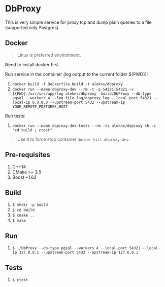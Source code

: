DbProxy
========

This is very simple service for proxy tcp and dump plain queries to a file (supported only Postgres).


Docker
-------

> Linux is preferred environment.

Need to install docker first.

Run service in the container (log output to the current folder ${PWD}):

1. `docker build -f Dockerfile.build -t alekns/dbproxy .`
1. `docker run --name dbproxy-dev --rm -t -p 54321:54321 -v ${PWD}:/usr/src/app/log alekns/dbproxy 
  build/DbProxy --db-type pgsql --workers 4 --log-file log/dbproxy.log --local-port 54321 --local-ip 0.0.0.0 --upstream-port 5432 --upstream-ip YOUR_REMOTE_POSTGRES_HOST`


Run tests:

1. `docker run --name dbproxy-dev-tests --rm -ti alekns/dbproxy sh -c "cd build ; ctest"`


> Use it to force stop container `docker kill dbproxy-dev`.

Pre-requisites
---------------

1. C++14
1. CMake >= 3.5
1. Boost ~1.62


Build
------

1. `$ mkdir -p build`
1. `$ cd build`
1. `$ cmake ..`
1. `$ make`


Run
----

1. `$ ./DbProxy --db-type pgsql --workers 4 --local-port 54321 --local-ip 127.0.0.1 --upstream-port 5432 --upstream-ip 127.0.0.1`


Tests
------

1. `$ ctest`
